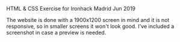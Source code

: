 HTML & CSS Exercise for Ironhack Madrid Jun 2019

The website is done with a 1900x1200 screen in mind and it is not responsive, so in smaller screens it won't look good.
I've included a screenshot in case a preview is needed.
